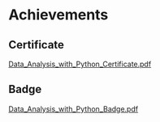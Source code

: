 

# Achievements
## Certificate
[Data_Analysis_with_Python_Certificate.pdf](https://prod-files-secure.s3.us-west-2.amazonaws.com/03e82b26-cccb-4906-bb56-adabcbdc0655/1aa3a050-2338-4a85-85d5-899bad17a31c/Data_Analysis_with_Python_Certificate.pdf?X-Amz-Algorithm=AWS4-HMAC-SHA256&X-Amz-Content-Sha256=UNSIGNED-PAYLOAD&X-Amz-Credential=ASIAZI2LB466Z57O2BNS%2F20250206%2Fus-west-2%2Fs3%2Faws4_request&X-Amz-Date=20250206T182039Z&X-Amz-Expires=3600&X-Amz-Security-Token=IQoJb3JpZ2luX2VjEEkaCXVzLXdlc3QtMiJGMEQCIEHloX%2F%2BlFstYCqF5aN3ywADkTYOE%2FWiHdQKpHwmbYyaAiBT4c66lsxcexWXtvVzpkFy7DBUytJ2WyB9UtjBch27Gir%2FAwhiEAAaDDYzNzQyMzE4MzgwNSIMlJqhqnq%2BmHVccwweKtwDp%2BuNINlmuJK2wjK2aiiev981EWW9lpMHKQMy%2FYnMjWbBVOcLqqm0cj%2BjJqF4xT%2FOlWCdf4yIcqCAqILoClghQjCOePaQ6NbORCxFIMI9lAXgy%2BRYQFOaNwrBuaAQYGl6QUE%2BK8pp2qMa619fUV9BVVQIuthdNBavOY0WKM01rxxsTeH0%2F2v9%2FYBedLJetIOw8tJ2lRDHIFAToZt%2B0nw7i8WtDmq5whvdyIOQ0j7aLIHDRzr4wU3j3Cncqi2H%2BUc1TyXtjcQ%2BEPMniYeAvbRkas1qDxZiL7b8KaMQI2rEowMR3W%2FK4WyT1SF6GWKtQ2Tb2DSJuoQWOghW7Y67SUFO3mliSSw5vh2i0hCzbSDBRxt9YOcrjkyXmiRvTFXCF%2Fgyx17pM5TFbfKOtT5tTMLy0%2F2ZM%2FxBKxqOvC6nILsDFB6cX%2BOOHtlb6DzAUgDdnWwnQPlS1dX0r4rMCyIwo4FfJjm09XQUQZmQ0%2BlyIDpyNBtVx590tMqlgna9w89XV2JHbAQVcIgOg91bW%2BItQyy6F4MQGSWIVKoOs1gz9LwgjSi34yZv9CL%2F4hHqGAxrZ559QqFBbJP1BTA4k1JPKGGcTiFhsXWzBWbp%2FPjDAFqyRZD9d3ZxCe4RG0mj0E8wstGTvQY6pgH%2FfPncTGiJbhOa61uUv3ljtPzktm0CziyWGek%2BeNB5IfSg34nIs5VFjiOcsC49A0tw7thJOnmEhHHOdBmk6YiqJRON5KwLG0kC2wAKVMJb%2FRf4XgiB9mtlzBzvBbc7fiZIBQoORIzyQiswgTbz%2FDsriJgOageuRcb9eQJLwoace2ItTmONqukMs7k5wmy2SrubwWyBV3nVs2PzyWr3eaHkJ9IykWZA&X-Amz-Signature=d7f08786b538fc93c811dbf0dc603cedf5662aae69dbc1a6d1961f519bf34d97&X-Amz-SignedHeaders=host&x-id=GetObject)
## Badge
[Data_Analysis_with_Python_Badge.pdf](https://prod-files-secure.s3.us-west-2.amazonaws.com/03e82b26-cccb-4906-bb56-adabcbdc0655/4fa9bcf8-b584-40dd-8775-c0bfadf6a6f0/Data_Analysis_with_Python_Badge.pdf?X-Amz-Algorithm=AWS4-HMAC-SHA256&X-Amz-Content-Sha256=UNSIGNED-PAYLOAD&X-Amz-Credential=ASIAZI2LB466Z57O2BNS%2F20250206%2Fus-west-2%2Fs3%2Faws4_request&X-Amz-Date=20250206T182039Z&X-Amz-Expires=3600&X-Amz-Security-Token=IQoJb3JpZ2luX2VjEEkaCXVzLXdlc3QtMiJGMEQCIEHloX%2F%2BlFstYCqF5aN3ywADkTYOE%2FWiHdQKpHwmbYyaAiBT4c66lsxcexWXtvVzpkFy7DBUytJ2WyB9UtjBch27Gir%2FAwhiEAAaDDYzNzQyMzE4MzgwNSIMlJqhqnq%2BmHVccwweKtwDp%2BuNINlmuJK2wjK2aiiev981EWW9lpMHKQMy%2FYnMjWbBVOcLqqm0cj%2BjJqF4xT%2FOlWCdf4yIcqCAqILoClghQjCOePaQ6NbORCxFIMI9lAXgy%2BRYQFOaNwrBuaAQYGl6QUE%2BK8pp2qMa619fUV9BVVQIuthdNBavOY0WKM01rxxsTeH0%2F2v9%2FYBedLJetIOw8tJ2lRDHIFAToZt%2B0nw7i8WtDmq5whvdyIOQ0j7aLIHDRzr4wU3j3Cncqi2H%2BUc1TyXtjcQ%2BEPMniYeAvbRkas1qDxZiL7b8KaMQI2rEowMR3W%2FK4WyT1SF6GWKtQ2Tb2DSJuoQWOghW7Y67SUFO3mliSSw5vh2i0hCzbSDBRxt9YOcrjkyXmiRvTFXCF%2Fgyx17pM5TFbfKOtT5tTMLy0%2F2ZM%2FxBKxqOvC6nILsDFB6cX%2BOOHtlb6DzAUgDdnWwnQPlS1dX0r4rMCyIwo4FfJjm09XQUQZmQ0%2BlyIDpyNBtVx590tMqlgna9w89XV2JHbAQVcIgOg91bW%2BItQyy6F4MQGSWIVKoOs1gz9LwgjSi34yZv9CL%2F4hHqGAxrZ559QqFBbJP1BTA4k1JPKGGcTiFhsXWzBWbp%2FPjDAFqyRZD9d3ZxCe4RG0mj0E8wstGTvQY6pgH%2FfPncTGiJbhOa61uUv3ljtPzktm0CziyWGek%2BeNB5IfSg34nIs5VFjiOcsC49A0tw7thJOnmEhHHOdBmk6YiqJRON5KwLG0kC2wAKVMJb%2FRf4XgiB9mtlzBzvBbc7fiZIBQoORIzyQiswgTbz%2FDsriJgOageuRcb9eQJLwoace2ItTmONqukMs7k5wmy2SrubwWyBV3nVs2PzyWr3eaHkJ9IykWZA&X-Amz-Signature=fbb1c2251546b2ba2f1d8acdbedd85692317ee98c49a410074e2837d981e5737&X-Amz-SignedHeaders=host&x-id=GetObject)
